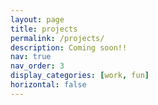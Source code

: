 ```yaml
---
layout: page
title: projects
permalink: /projects/
description: Coming soon!!
nav: true
nav_order: 3
display_categories: [work, fun]
horizontal: false
---
```

